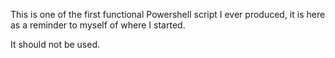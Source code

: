 This is one of the first functional Powershell script I ever produced, it is here as a reminder to myself of where I started. 

It should not be used.
